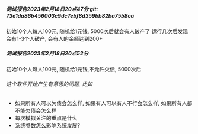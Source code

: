 ##### 测试报告2023年2月18日20点47分 git: 73e1da86b456003c9dc7ebf8d359bb82ba75b8ca
初始10个人每人100元, 随机给1元钱, 5000次后就会有人破产了
运行几次后发现会有1-3个人破产, 会有人的金额达到200+

##### 测试报告2023年2月18日20点52分
初始10个人每人100元, 随机给1元钱,不允许欠债, 5000次后
###### 这个软件开始产生有意思的问题, 比如
* 如果所有人可以欠债会怎么样, 如果有人可以有人不行会怎么样, 如果所有人都不能欠债会怎么样
* 每次模拟关注的重点是什么
* 系统参数怎么影响系统发展?